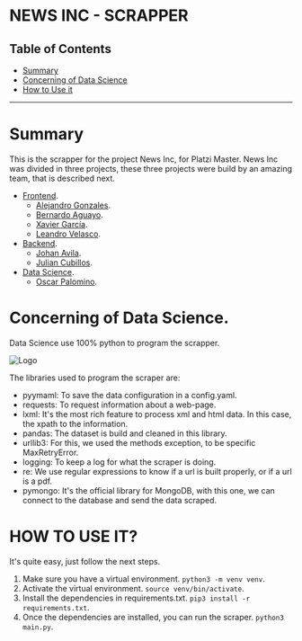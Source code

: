 # NEWS INC - SCRAPPER

## Table of Contents

* [Summary](#summary)
* [Concerning of Data Science](#concerning-of-data-dcience)
* [How to Use it](#how-to-use-it)
---

# Summary

This is the scrapper for the project News Inc, for Platzi Master. News Inc was divided in three projects, these three projects were build by an amazing team, that is described next.
* [Frontend](https://github.com/Team-C5-cheaPlatzi/Frontend).
    * [Alejandro Gonzales](https://github.com/orgs/Team-C5-cheaPlatzi/people/alejandro1030).
    * [Bernardo Aguayo](https://github.com/orgs/Team-C5-cheaPlatzi/people/BernardoAguayoOrtega).
    * [Xavier García](https://github.com/orgs/Team-C5-cheaPlatzi/people/ElXavs).
    * [Leandro Velasco](https://github.com/orgs/Team-C5-cheaPlatzi/people/ElXavs).
* [Backend](https://github.com/Team-C5-cheaPlatzi/Backend).
    * [Johan Avila](https://github.com/orgs/Team-C5-cheaPlatzi/people/johan-avila).
    * [Julian Cubillos](https://github.com/orgs/Team-C5-cheaPlatzi/people/JulesCubs).
* [Data Science](https://github.com/Team-C5-cheaPlatzi/DataScience).
    * [Oscar Palomino](https://github.com/orgs/Team-C5-cheaPlatzi/people/OscarPalominoC).


# Concerning of Data Science.

Data Science use 100% python to program the scrapper.

![Logo](https://www.maestrosdelweb.com/images/2012/10/python-logo-master-flat1.png)

The libraries used to program the scraper are:
* pyymaml: To save the data configuration in a config.yaml.
* requests: To request information about a web-page.
* lxml: It's the most rich feature to process xml and html data. In this case, the xpath to the information.
* pandas: The dataset is build and cleaned in this library.
* urllib3: For this, we used the methods exception, to be specific MaxRetryError.
* logging: To keep a log for what the scraper is doing.
* re: We use regular expressions to know if a url is built properly, or if a url is a pdf.
* pymongo: It's the official library for MongoDB, with this one, we can connect to the database and send the data scraped.

# HOW TO USE IT?

It's quite easy, just follow the next steps.
1. Make sure you have a virtual environment. `python3 -m venv venv`.
2. Activate the virtual environment. `source venv/bin/activate`.
3. Install the dependencies in requirements.txt. `pip3 install -r requirements.txt`.
4. Once the dependencies are installed, you can run the scraper. `python3 main.py`.
